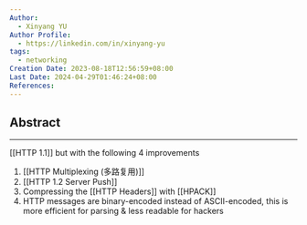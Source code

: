 ```yaml
---
Author:
  - Xinyang YU
Author Profile:
  - https://linkedin.com/in/xinyang-yu
tags:
  - networking
Creation Date: 2023-08-18T12:56:59+08:00
Last Date: 2024-04-29T01:46:24+08:00
References: 
---
```

## Abstract
---
[[HTTP 1.1]] but with the following 4 improvements 
1. [[HTTP Multiplexing (多路复用)]]
2. [[HTTP 1.2 Server Push]]
3. Compressing the [[HTTP Headers]] with [[HPACK]]
4. HTTP messages are binary-encoded instead of ASCII-encoded, this is more efficient for parsing & less readable for hackers